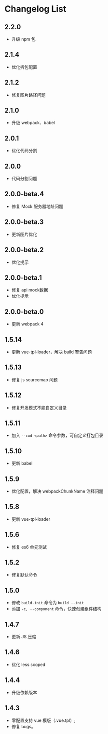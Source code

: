 # Changelog List
## 2.2.0
- 升级 npm 包

## 2.1.4
- 优化拆包配置

## 2.1.2
- 修复图片路径问题

## 2.1.0
- 升级 webpack、babel

## 2.0.1
- 优化代码分割

## 2.0.0
- 代码分割问题

## 2.0.0-beta.4
- 修复 Mock 服务器地址问题

## 2.0.0-beta.3
- 更新图片优化

## 2.0.0-beta.2
- 优化提示

## 2.0.0-beta.1
- 修复 api mock数据
- 优化提示

## 2.0.0-beta.0
- 更新 webpack 4

## 1.5.14
- 更新 vue-tpl-loader，解决 build 警告问题

## 1.5.13
- 修复 js sourcemap 问题

## 1.5.12
- 修复开发模式不能自定义目录

## 1.5.11
- 加入 `--cwd <path>` 命令参数，可自定义打包目录

## 1.5.10
- 更新 babel

## 1.5.9
- 优化配置，解决 webpackChunkName 注释问题

## 1.5.8
- 更新 vue-tpl-loader

## 1.5.6
- 修复 es6 单元测试

## 1.5.2
- 修复默认命令

## 1.5.0
- 修改 `build-init` 命令为 `build --init`
- 添加 `-c, --component` 命令，快速创建组件结构

## 1.4.7
- 更新 JS 压缩

## 1.4.6
- 优化 less scoped

## 1.4.4
- 升级依赖版本

## 1.4.3
- 零配置支持 vue 模版（.vue.tpl）;
- 修复 bugs。
